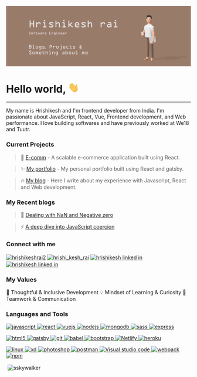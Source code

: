 [![Header](https://github.com/SskYwaLkeR/sskywalker/blob/main/Github-header.png?raw=true  "Header")](https://some-url.dev/)


# Hello world, <img src="https://github.com/SskYwaLkeR/sskywalker/blob/main/wave.gif?raw=true" width="30px"> 
<hr>

My name is Hrishikesh and I'm frontend developer from India. I'm passionate about JavaScript, React, Vue, Frontend development, and Web performance. I love building softwares and have previously worked at We18 and Tuutr.


### Current Projects

> 🛒 [E-comm](https://github.com/SskYwaLkeR/e-comm) -  A scalable e-commerce application built using React.

> ✨ [My portfolio](https://github.com/SskYwaLkeR/my-portfolio) - My personal portfolio built using React and gatsby.

> 🔥 [My blog](https://github.com/SskYwaLkeR/my-blog) - Here I write about my experience with Javascript, React and Web development.


### My Recent blogs

> 🎃 [Dealing with NaN and Negative zero](https://hrishikesh-blogs.netlify.app/NaN-and-negative-zero/)

> ⚡ [A deep dive into JavaScript coercion](https://hrishikesh-blogs.netlify.app/JavaScript-Coercion-deep-dive/)

### Connect with me
<p align="left">
<a href="https://twitter.com/hrishikeshrai2" target="blank"><img align="center" src="https://www.vectorlogo.zone/logos/twitter/twitter-official.svg" alt="hrishikeshrai2" height="30" width="40" /></a>
<a href="https://instagram.com/hrishi_kesh_rai" target="blank"><img align="center" src="https://www.vectorlogo.zone/logos/instagram/instagram-icon.svg" alt="hrishi_kesh_rai" height="30" width="30" /></a>
<a href="https://www.linkedin.com/in/hrishikesh-rai-b04a88179/" target="blank"><img align="center" src="https://www.vectorlogo.zone/logos/linkedin/linkedin-icon.svg" alt="hrishikesh linked in" height="30" width="40" /></a>
<a href="mailto:hkrai39@gmail.com"><img align="center" src="https://www.vectorlogo.zone/logos/gmail/gmail-icon.svg" alt="hrishikesh linked in" height="30" width="40" /></a>
</p>

### My Values 

🧠 Thoughtful & Inclusive Development
💡  Mindset of Learning & Curiosity
🙌 Teamwork & Communication


### Languages and Tools

<p align="left">

<a href="https://developer.mozilla.org/en-US/docs/Web/JavaScript" target="_blank"> <img src="https://devicons.github.io/devicon/devicon.git/icons/javascript/javascript-original.svg" alt="javascript" width="40" height="40"/> </a> <a href="https://reactjs.org/" target="_blank"> <img src="https://devicons.github.io/devicon/devicon.git/icons/react/react-original-wordmark.svg" alt="react" width="40" height="40"/> </a> <a href="https://vuejs.org/" target="_blank"> <img src="https://devicons.github.io/devicon/devicon.git/icons/vuejs/vuejs-original-wordmark.svg" alt="vuejs" width="40" height="40"/> </a> <a href="https://nodejs.org" target="_blank"> <img src="https://devicons.github.io/devicon/devicon.git/icons/nodejs/nodejs-original-wordmark.svg" alt="nodejs" width="40" height="40"/> </a> <a href="https://www.mongodb.com/" target="_blank"> <img src="https://devicons.github.io/devicon/devicon.git/icons/mongodb/mongodb-original-wordmark.svg" alt="mongodb" width="40" height="40"/> </a> <a href="https://sass-lang.com" target="_blank"> <img src="https://devicons.github.io/devicon/devicon.git/icons/sass/sass-original.svg" alt="sass" width="40" height="40"/> </a> <a href="https://expressjs.com" target="_blank"> <img src="https://devicons.github.io/devicon/devicon.git/icons/express/express-original-wordmark.svg" alt="express" width="40" height="40"/> </a>


</p>

<p align="left">
<a href="https://www.w3.org/html/" target="_blank"> <img src="https://devicons.github.io/devicon/devicon.git/icons/html5/html5-original-wordmark.svg" alt="html5" width="40" height="40"/> </a> <a href="https://www.gatsbyjs.com/" target="_blank"> <img src="https://www.vectorlogo.zone/logos/gatsbyjs/gatsbyjs-icon.svg" alt="gatsby" width="40" height="40"/> </a> <a href="https://git-scm.com/" target="_blank"> <img src="https://www.vectorlogo.zone/logos/git-scm/git-scm-icon.svg" alt="git" width="40" height="40"/> </a> <a href="https://babeljs.io/" target="_blank"> <img src="https://www.vectorlogo.zone/logos/babeljs/babeljs-icon.svg" alt="babel" width="40" height="40"/> </a> <a href="https://getbootstrap.com" target="_blank"> <img src="https://devicons.github.io/devicon/devicon.git/icons/bootstrap/bootstrap-plain.svg" alt="bootstrap" width="40" height="40"/> </a> <a href="https://www.netlify.com/" target="_blank"> <img src="https://www.vectorlogo.zone/logos/netlify/netlify-icon.svg" alt="Netlify" width="40" height="40"/> </a>  <a href="https://heroku.com" target="_blank"> <img src="https://www.vectorlogo.zone/logos/heroku/heroku-icon.svg" alt="heroku" width="40" height="40"/> </a>


</p>

<p align="left">
<a href="https://www.linux.org/" target="_blank"> <img src="https://devicons.github.io/devicon/devicon.git/icons/linux/linux-original.svg" alt="linux" width="40" height="40"/> </a> <a href="https://www.adobe.com/products/xd.html" target="_blank"> <img src="https://cdn.worldvectorlogo.com/logos/adobe-xd.svg" alt="xd" width="40" height="40"/> </a> <a href="https://www.photoshop.com/en" target="_blank"> <img src="https://devicons.github.io/devicon/devicon.git/icons/photoshop/photoshop-plain.svg" alt="photoshop" width="40" height="40"/> </a> <a href="https://postman.com" target="_blank"> <img src="https://www.vectorlogo.zone/logos/getpostman/getpostman-icon.svg" alt="postman" width="40" height="40"/> </a> <a href="https://code.visualstudio.com/" target="_blank"> <img src="https://www.vectorlogo.zone/logos/visualstudio_code/visualstudio_code-icon.svg" alt="Visual studio code" width="40" height="40"/> </a> <a href="https://webpack.js.org" target="_blank"> <img src="https://devicons.github.io/devicon/devicon.git/icons/webpack/webpack-original.svg" alt="webpack" width="40" height="40"/> </a>  <a href="https://www.npmjs.com/" target="_blank"> <img src="https://www.vectorlogo.zone/logos/npmjs/npmjs-ar21.svg
" alt="npm" width="60" height="40"/> </a>
</p>

<p>&nbsp;<img align="center" src="https://github-readme-stats.vercel.app/api?username=sskywalker&theme=great-gatsby&bg_color=272343&title_color=f3c623&show_icons=true&text_color=faf4ff&icon_color=844685&locale=en" alt="sskywalker" /></p>


